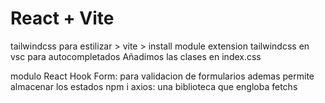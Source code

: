 # React + Vite

tailwindcss para estilizar > vite > install module
extension tailwindcss en vsc para autocompletados
Añadimos las clases en index.css

modulo React Hook Form: para validacion de formularios ademas permite almacenar los estados
npm i axios: una biblioteca que engloba fetchs